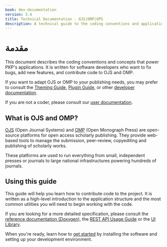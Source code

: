 ```yaml
---
book: dev-documentation
version: 3.4
title: Technical Documentation - OJS|OMP|OPS
description: A technical guide to the coding conventions and application architecture for Open Journal Systems and Open Monograph Press.
---
```


# مقدمة

This document describes the coding conventions and concepts that power PKP's applications. It is written for software developers who want to fix bugs, add new features, and contribute code to OJS and OMP.

If you want to adapt OJS or OMP to your publishing needs, you may prefer to consult the [Theming Guide](/pkp-theming-guide/en), [Plugin Guide](/dev/plugin-guide/en/), or other [developer documentation](/dev).

If you are not a coder, please consult our [user documentation](/).

## What is OJS and OMP?

[OJS](https://pkp.sfu.ca/ojs/) (Open Journal Systems) and [OMP](https://pkp.sfu.ca/omp/) (Open Monograph Press) are open-source platforms for open access scholarly publishing. They provide web-based tools to manage the submission, peer-review, copyediting and publishing of scholarly works.

These platforms are used to run everything from small, independent presses or journals to large national infrastructures powering hundreds of journals.

## Using this guide

This guide will help you learn how to contribute code to the project. It is written as a high-level introduction to the application structure and the most common utilities you will need to begin working with the code.

If you are looking for a more detailed specification, please consult the [reference documentation (Doxygen)](https://pkp.sfu.ca/ojs/doxygen/master/html/index.html), the [REST API Usage Guide](/dev/api) or the [UI Library](/dev/ui-library/dev).

When you're ready, learn how to [get started](./getting-started) by installing the software and setting up your development environment.
